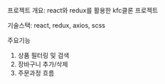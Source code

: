 프로젝트 개요: react와 redux를 활용한 kfc클론 프로젝트

기술스택: react, redux, axios, scss

주요기능
1. 상품 필터링 및 검색
2. 장바구니 추가/삭제
3. 주문과정 흐름
